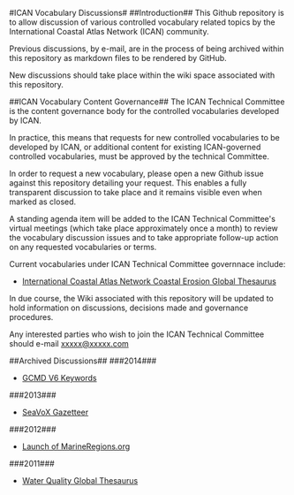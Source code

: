 #ICAN Vocabulary Discussions#
##Introduction##
This Github repository is to allow discussion of various controlled vocabulary related topics by the International Coastal Atlas Network (ICAN) community.

Previous discussions, by e-mail, are in the process of being archived within this repository as markdown files to be rendered by GitHub.

New discussions should take place within the wiki space associated with this repository.

##ICAN Vocabulary Content Governance##
The ICAN Technical Committee is the content governance body for the controlled vocabularies developed by ICAN.

In practice, this means that requests for new controlled vocabularies to be developed by ICAN, or additional content for existing ICAN-governed controlled vocabularies,  must be approved by the technical Committee.

In order to request a new vocabulary, please open a new Github issue against this repository detailing your request. This enables a fully transparent discussion to take place and it remains visible even when marked as closed.

A standing agenda item will be added to the ICAN Technical Committee's virtual meetings (which take place approximately once a month) to review the vocabulary discussion issues and to take appropriate follow-up action on any requested vocabularies or terms.

Current vocabularies under ICAN Technical Committee governnace include:

- [International Coastal Atlas Network Coastal Erosion Global Thesaurus](http://vocab.nerc.ac.uk/collection/A01/current/)

In due course, the Wiki associated with this repository will be updated to hold information on discussions, decisions made and governance procedures.

Any interested parties who wish to join the ICAN Technical Committee should e-mail xxxxx@xxxxx.com

##Archived Discussions##
###2014###
- [GCMD V6 Keywords][1]

###2013###
- [SeaVoX Gazetteer][2]

###2012###
- [Launch of MarineRegions.org][3]

###2011###
- [Water Quality Global Thesaurus][4]

[1]: gcmd_v6_keywords.md
[2]: seavox_gazeteer.md
[3]: launch_marineregions.md
[4]: water_quality_thesaurus_global.md